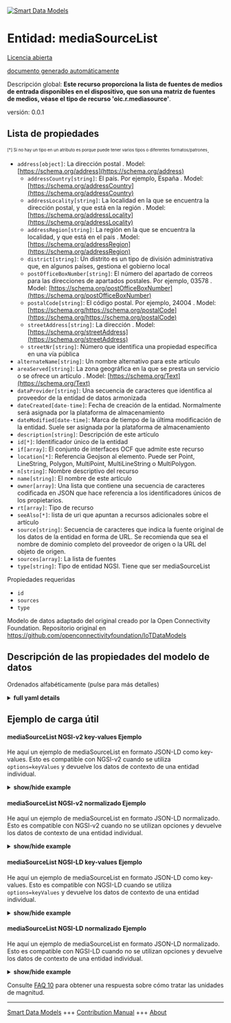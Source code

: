 <!-- 10-Header -->  
[![Smart Data Models](https://smartdatamodels.org/wp-content/uploads/2022/01/SmartDataModels_logo.png "Logo")](https://smartdatamodels.org)  
Entidad: mediaSourceList  
========================<!-- /10-Header -->  
<!-- 15-License -->  
[Licencia abierta](https://github.com/smart-data-models//dataModel.OCF/blob/master/mediaSourceList/LICENSE.md)  
[documento generado automáticamente](https://docs.google.com/presentation/d/e/2PACX-1vTs-Ng5dIAwkg91oTTUdt8ua7woBXhPnwavZ0FxgR8BsAI_Ek3C5q97Nd94HS8KhP-r_quD4H0fgyt3/pub?start=false&loop=false&delayms=3000#slide=id.gb715ace035_0_60)  
<!-- /15-License -->  
<!-- 20-Description -->  
Descripción global: **Este recurso proporciona la lista de fuentes de medios de entrada disponibles en el dispositivo, que son una matriz de fuentes de medios, véase el tipo de recurso 'oic.r.mediasource'**.  
versión: 0.0.1  
<!-- /20-Description -->  
<!-- 30-PropertiesList -->  

## Lista de propiedades  

<sup><sub>[*] Si no hay un tipo en un atributo es porque puede tener varios tipos o diferentes formatos/patrones</sub></sup>.  
- `address[object]`: La dirección postal  . Model: [https://schema.org/address](https://schema.org/address)	- `addressCountry[string]`: El país. Por ejemplo, España  . Model: [https://schema.org/addressCountry](https://schema.org/addressCountry)  
	- `addressLocality[string]`: La localidad en la que se encuentra la dirección postal, y que está en la región  . Model: [https://schema.org/addressLocality](https://schema.org/addressLocality)  
	- `addressRegion[string]`: La región en la que se encuentra la localidad, y que está en el país  . Model: [https://schema.org/addressRegion](https://schema.org/addressRegion)  
	- `district[string]`: Un distrito es un tipo de división administrativa que, en algunos países, gestiona el gobierno local    
	- `postOfficeBoxNumber[string]`: El número del apartado de correos para las direcciones de apartados postales. Por ejemplo, 03578  . Model: [https://schema.org/postOfficeBoxNumber](https://schema.org/postOfficeBoxNumber)  
	- `postalCode[string]`: El código postal. Por ejemplo, 24004  . Model: [https://schema.org/https://schema.org/postalCode](https://schema.org/https://schema.org/postalCode)  
	- `streetAddress[string]`: La dirección  . Model: [https://schema.org/streetAddress](https://schema.org/streetAddress)  
	- `streetNr[string]`: Número que identifica una propiedad específica en una vía pública    
- `alternateName[string]`: Un nombre alternativo para este artículo  - `areaServed[string]`: La zona geográfica en la que se presta un servicio o se ofrece un artículo  . Model: [https://schema.org/Text](https://schema.org/Text)- `dataProvider[string]`: Una secuencia de caracteres que identifica al proveedor de la entidad de datos armonizada  - `dateCreated[date-time]`: Fecha de creación de la entidad. Normalmente será asignada por la plataforma de almacenamiento  - `dateModified[date-time]`: Marca de tiempo de la última modificación de la entidad. Suele ser asignada por la plataforma de almacenamiento  - `description[string]`: Descripción de este artículo  - `id[*]`: Identificador único de la entidad  - `if[array]`: El conjunto de interfaces OCF que admite este recurso  - `location[*]`: Referencia Geojson al elemento. Puede ser Point, LineString, Polygon, MultiPoint, MultiLineString o MultiPolygon.  - `n[string]`: Nombre descriptivo del recurso  - `name[string]`: El nombre de este artículo  - `owner[array]`: Una lista que contiene una secuencia de caracteres codificada en JSON que hace referencia a los identificadores únicos de los propietarios.  - `rt[array]`: Tipo de recurso  - `seeAlso[*]`: lista de uri que apuntan a recursos adicionales sobre el artículo  - `source[string]`: Secuencia de caracteres que indica la fuente original de los datos de la entidad en forma de URL. Se recomienda que sea el nombre de dominio completo del proveedor de origen o la URL del objeto de origen.  - `sources[array]`: La lista de fuentes  - `type[string]`: Tipo de entidad NGSI. Tiene que ser mediaSourceList  <!-- /30-PropertiesList -->  
<!-- 35-RequiredProperties -->  
Propiedades requeridas  
- `id`  - `sources`  - `type`  <!-- /35-RequiredProperties -->  
<!-- 40-RequiredProperties -->  
Modelo de datos adaptado del original creado por la Open Connectivity Foundation. Repositorio original en https://github.com/openconnectivityfoundation/IoTDataModels  
<!-- /40-RequiredProperties -->  
<!-- 50-DataModelHeader -->  
## Descripción de las propiedades del modelo de datos  
Ordenados alfabéticamente (pulse para más detalles)  
<!-- /50-DataModelHeader -->  
<!-- 60-ModelYaml -->  
<details><summary><strong>full yaml details</strong></summary>    
```yaml  
mediaSourceList:    
  description: This Resource provides the list of input media sources available on the device.The sources are an array of Media Source(s) see Resource Type 'oic.r.mediasource'    
  properties:    
    address:    
      description: The mailing address    
      properties:    
        addressCountry:    
          description: 'The country. For example, Spain'    
          type: string    
          x-ngsi:    
            model: https://schema.org/addressCountry    
            type: Property    
        addressLocality:    
          description: 'The locality in which the street address is, and which is in the region'    
          type: string    
          x-ngsi:    
            model: https://schema.org/addressLocality    
            type: Property    
        addressRegion:    
          description: 'The region in which the locality is, and which is in the country'    
          type: string    
          x-ngsi:    
            model: https://schema.org/addressRegion    
            type: Property    
        district:    
          description: 'A district is a type of administrative division that, in some countries, is managed by the local government'    
          type: string    
          x-ngsi:    
            type: Property    
        postOfficeBoxNumber:    
          description: 'The post office box number for PO box addresses. For example, 03578'    
          type: string    
          x-ngsi:    
            model: https://schema.org/postOfficeBoxNumber    
            type: Property    
        postalCode:    
          description: 'The postal code. For example, 24004'    
          type: string    
          x-ngsi:    
            model: https://schema.org/https://schema.org/postalCode    
            type: Property    
        streetAddress:    
          description: The street address    
          type: string    
          x-ngsi:    
            model: https://schema.org/streetAddress    
            type: Property    
        streetNr:    
          description: Number identifying a specific property on a public street    
          type: string    
          x-ngsi:    
            type: Property    
      type: object    
      x-ngsi:    
        model: https://schema.org/address    
        type: Property    
    alternateName:    
      description: An alternative name for this item    
      type: string    
      x-ngsi:    
        type: Property    
    areaServed:    
      description: The geographic area where a service or offered item is provided    
      type: string    
      x-ngsi:    
        model: https://schema.org/Text    
        type: Property    
    dataProvider:    
      description: A sequence of characters identifying the provider of the harmonised data entity    
      type: string    
      x-ngsi:    
        type: Property    
    dateCreated:    
      description: Entity creation timestamp. This will usually be allocated by the storage platform    
      format: date-time    
      type: string    
      x-ngsi:    
        type: Property    
    dateModified:    
      description: Timestamp of the last modification of the entity. This will usually be allocated by the storage platform    
      format: date-time    
      type: string    
      x-ngsi:    
        type: Property    
    description:    
      description: A description of this item    
      type: string    
      x-ngsi:    
        type: Property    
    id:    
      anyOf:    
        - description: Identifier format of any NGSI entity    
          maxLength: 256    
          minLength: 1    
          pattern: ^[\w\-\.\{\}\$\+\*\[\]`|~^@!,:\\]+$    
          type: string    
          x-ngsi:    
            type: Property    
        - description: Identifier format of any NGSI entity    
          format: uri    
          type: string    
          x-ngsi:    
            type: Property    
      description: Unique identifier of the entity    
      x-ngsi:    
        type: Property    
    if:    
      description: The OCF Interface set supported by this Resource    
      items:    
        enum:    
          - oic.if.a    
          - oic.if.baseline    
        type: string    
      minItems: 2    
      readOnly: true    
      type: array    
      uniqueItems: true    
      x-ngsi:    
        type: Property    
    location:    
      description: 'Geojson reference to the item. It can be Point, LineString, Polygon, MultiPoint, MultiLineString or MultiPolygon'    
      oneOf:    
        - description: Geojson reference to the item. Point    
          properties:    
            bbox:    
              items:    
                type: number    
              minItems: 4    
              type: array    
            coordinates:    
              items:    
                type: number    
              minItems: 2    
              type: array    
            type:    
              enum:    
                - Point    
              type: string    
          required:    
            - type    
            - coordinates    
          title: GeoJSON Point    
          type: object    
          x-ngsi:    
            type: GeoProperty    
        - description: Geojson reference to the item. LineString    
          properties:    
            bbox:    
              items:    
                type: number    
              minItems: 4    
              type: array    
            coordinates:    
              items:    
                items:    
                  type: number    
                minItems: 2    
                type: array    
              minItems: 2    
              type: array    
            type:    
              enum:    
                - LineString    
              type: string    
          required:    
            - type    
            - coordinates    
          title: GeoJSON LineString    
          type: object    
          x-ngsi:    
            type: GeoProperty    
        - description: Geojson reference to the item. Polygon    
          properties:    
            bbox:    
              items:    
                type: number    
              minItems: 4    
              type: array    
            coordinates:    
              items:    
                items:    
                  items:    
                    type: number    
                  minItems: 2    
                  type: array    
                minItems: 4    
                type: array    
              type: array    
            type:    
              enum:    
                - Polygon    
              type: string    
          required:    
            - type    
            - coordinates    
          title: GeoJSON Polygon    
          type: object    
          x-ngsi:    
            type: GeoProperty    
        - description: Geojson reference to the item. MultiPoint    
          properties:    
            bbox:    
              items:    
                type: number    
              minItems: 4    
              type: array    
            coordinates:    
              items:    
                items:    
                  type: number    
                minItems: 2    
                type: array    
              type: array    
            type:    
              enum:    
                - MultiPoint    
              type: string    
          required:    
            - type    
            - coordinates    
          title: GeoJSON MultiPoint    
          type: object    
          x-ngsi:    
            type: GeoProperty    
        - description: Geojson reference to the item. MultiLineString    
          properties:    
            bbox:    
              items:    
                type: number    
              minItems: 4    
              type: array    
            coordinates:    
              items:    
                items:    
                  items:    
                    type: number    
                  minItems: 2    
                  type: array    
                minItems: 2    
                type: array    
              type: array    
            type:    
              enum:    
                - MultiLineString    
              type: string    
          required:    
            - type    
            - coordinates    
          title: GeoJSON MultiLineString    
          type: object    
          x-ngsi:    
            type: GeoProperty    
        - description: Geojson reference to the item. MultiLineString    
          properties:    
            bbox:    
              items:    
                type: number    
              minItems: 4    
              type: array    
            coordinates:    
              items:    
                items:    
                  items:    
                    items:    
                      type: number    
                    minItems: 2    
                    type: array    
                  minItems: 4    
                  type: array    
                type: array    
              type: array    
            type:    
              enum:    
                - MultiPolygon    
              type: string    
          required:    
            - type    
            - coordinates    
          title: GeoJSON MultiPolygon    
          type: object    
          x-ngsi:    
            type: GeoProperty    
      x-ngsi:    
        type: GeoProperty    
    n:    
      description: Friendly name of the Resource    
      maxLength: 64    
      readOnly: true    
      type: string    
      x-ngsi:    
        type: Property    
    name:    
      description: The name of this item    
      type: string    
      x-ngsi:    
        type: Property    
    owner:    
      description: A List containing a JSON encoded sequence of characters referencing the unique Ids of the owner(s)    
      items:    
        anyOf:    
          - description: Identifier format of any NGSI entity    
            maxLength: 256    
            minLength: 1    
            pattern: ^[\w\-\.\{\}\$\+\*\[\]`|~^@!,:\\]+$    
            type: string    
            x-ngsi:    
              type: Property    
          - description: Identifier format of any NGSI entity    
            format: uri    
            type: string    
            x-ngsi:    
              type: Property    
        description: Unique identifier of the entity    
        x-ngsi:    
          type: Property    
      type: array    
      x-ngsi:    
        type: Property    
    rt:    
      description: Resource Type    
      items:    
        enum:    
          - oic.r.media.input    
        maxLength: 64    
        type: string    
      minItems: 1    
      readOnly: true    
      type: array    
      uniqueItems: true    
      x-ngsi:    
        type: Property    
    seeAlso:    
      description: list of uri pointing to additional resources about the item    
      oneOf:    
        - items:    
            format: uri    
            type: string    
          minItems: 1    
          type: array    
        - format: uri    
          type: string    
      x-ngsi:    
        type: Property    
    source:    
      description: 'A sequence of characters giving the original source of the entity data as a URL. Recommended to be the fully qualified domain name of the source provider, or the URL to the source object'    
      type: string    
      x-ngsi:    
        type: Property    
    sources:    
      description: The list of sources    
      items:    
        properties:    
          sourceName:    
            description: Specifies a pre-defined media input or output    
            type: string    
          sourceNumber:    
            description: Label to specify the instance    
            readOnly: true    
            type: string    
          sourceType:    
            description: Specifies the type of the source    
            enum:    
              - audioOnly    
              - videoOnly    
              - audioPlusVideo    
            readOnly: true    
            type: string    
          status:    
            description: Specifies if the specific source instance is selected or not    
            type: boolean    
        type: object    
      type: array    
      x-ngsi:    
        type: Property    
    type:    
      description: NGSI entity type. It has to be mediaSourceList    
      enum:    
        - mediaSourceList    
      type: string    
      x-ngsi:    
        type: Property    
  required:    
    - sources    
    - id    
    - type    
  type: object    
  x-derived-from: https://raw.githubusercontent.com/openconnectivityfoundation/IoTDataModels/master/mediaSourceInputResURI.swagger.json    
  x-disclaimer: 'Redistribution and use in source and binary forms, with or without modification, are permitted  provided that the license conditions are met. Copyleft (c) 2022 Contributors to Smart Data Models Program'    
  x-license-url: https://github.com/smart-data-models/dataModel.OCF/blob/master/mediaSourceList/LICENSE.md    
  x-model-schema: https://smart-data-models.github.io/dataModel.OCF/mediaSourceList/schema.json    
  x-model-tags: OCF    
  x-version: 0.0.1    
```  
</details>    
<!-- /60-ModelYaml -->  
<!-- 70-MiddleNotes -->  
<!-- /70-MiddleNotes -->  
<!-- 80-Examples -->  
## Ejemplo de carga útil  
#### mediaSourceList NGSI-v2 key-values Ejemplo  
He aquí un ejemplo de mediaSourceList en formato JSON-LD como key-values. Esto es compatible con NGSI-v2 cuando se utiliza `options=keyValues` y devuelve los datos de contexto de una entidad individual.  
<details><summary><strong>show/hide example</strong></summary>    
```json  
{  
    "id": "urn:ngsi-ld:mediaSourceList:id:RSGQ:51535333",  
    "dateCreated": "2016-05-26T14:06:07Z",  
    "dateModified": "2008-09-22T06:26:34Z",  
    "source": "P",  
    "name": "Type put group huge degree conference foreign. Off",  
    "alternateName": "Word cell occur him series catch. Contain p",  
    "description": "Clearly can by. Certain country work former because opportunity.",  
    "dataProvider": "Grow traditional nearly truth. Stay director event since.",  
    "owner": [  
        "urn:ngsi-ld:mediaSourceList:items:DCFG:76625323",  
        "urn:ngsi-ld:mediaSourceList:items:YTOC:57339917"  
    ],  
    "seeAlso": [  
        "urn:ngsi-ld:mediaSourceList:items:VLHX:87167133"  
    ],  
    "location": {  
        "type": "Point",  
        "coordinates": [  
            80.9765045,  
            -1.698836  
        ]  
    },  
    "address": {  
        "streetAddress": "",  
        "addressLocality": "Commercial young wind gas necessary with soldier. Speech back ",  
        "addressRegion": "Bed message must security least my. Huge design trip third someone wait rather.",  
        "addressCountry": "Safe thing ok late open",  
        "postalCode": "Local ball unit small. Available say easy she should drop shou",  
        "postOfficeBoxNumber": "Book walk near early. Pretty fight time say near sing site lot",  
        "streetNr": "Man shake officer account u",  
        "district": "Hit parent western first noth"  
    },  
    "areaServed": "Sit security call special name treat take how. These we let begin reveal wish.",  
    "rt": [  
        "oic.r.media.input"  
    ],  
    "sources": [  
        {  
            "sourceName": "Market movie head upon glass indicate. Structure field write medical. Network station arrive simply.",  
            "sourceNumber": "Win increase center measu",  
            "sourceType": "audioOnly",  
            "status": true  
        },  
        {  
            "sourceName": "Run PM piece they cost item. His personal maybe wall.",  
            "sourceNumber": "Effort exist sure shoulder national my. Offer various town author yet account.",  
            "sourceType": "videoOnly",  
            "status": false  
        }  
    ],  
    "n": "They fore",  
    "if": [  
        "oic.if.a",  
        "oic.if.baseline"  
    ],  
    "type": "mediaSourceList"  
}  
```  
</details>  
#### mediaSourceList NGSI-v2 normalizado Ejemplo  
He aquí un ejemplo de mediaSourceList en formato JSON-LD normalizado. Esto es compatible con NGSI-v2 cuando no se utilizan opciones y devuelve los datos de contexto de una entidad individual.  
<details><summary><strong>show/hide example</strong></summary>    
```json  
{  
    "id": "urn:ngsi-ld:mediaSourceList:id:RSGQ:51535333",  
    "dateCreated": {  
        "type": "DateTime",  
        "value": "2016-05-26T14:06:07Z"  
    },  
    "dateModified": {  
        "type": "DateTime",  
        "value": "2008-09-22T06:26:34Z"  
    },  
    "source": {  
        "type": "Text",  
        "value": "P"  
    },  
    "name": {  
        "type": "Text",  
        "value": "Type put group huge degree conference foreign. Off"  
    },  
    "alternateName": {  
        "type": "Text",  
        "value": "Word cell occur him series catch. Contain p"  
    },  
    "description": {  
        "type": "Text",  
        "value": "Clearly can by. Certain country work former because opportunity."  
    },  
    "dataProvider": {  
        "type": "Text",  
        "value": "Grow traditional nearly truth. Stay director event since."  
    },  
    "owner": {  
        "type": "StructuredValue",  
        "value": [  
            "urn:ngsi-ld:mediaSourceList:items:DCFG:76625323",  
            "urn:ngsi-ld:mediaSourceList:items:YTOC:57339917"  
        ]  
    },  
    "seeAlso": {  
        "type": "StructuredValue",  
        "value": [  
            "urn:ngsi-ld:mediaSourceList:items:VLHX:87167133"  
        ]  
    },  
    "location": {  
        "type": "geo:json",  
        "value": {  
            "type": "Point",  
            "coordinates": [  
                80.9765045,  
                -1.698836  
            ]  
        }  
    },  
    "address": {  
        "type": "StructuredValue",  
        "value": {  
            "streetAddress": "",  
            "addressLocality": "Commercial young wind gas necessary with soldier. Speech back ",  
            "addressRegion": "Bed message must security least my. Huge design trip third someone wait rather.",  
            "addressCountry": "Safe thing ok late open",  
            "postalCode": "Local ball unit small. Available say easy she should drop shou",  
            "postOfficeBoxNumber": "Book walk near early. Pretty fight time say near sing site lot",  
            "streetNr": "Man shake officer account u",  
            "district": "Hit parent western first noth"  
        }  
    },  
    "areaServed": {  
        "type": "Text",  
        "value": "Sit security call special name treat take how. These we let begin reveal wish."  
    },  
    "rt": {  
        "type": "StructuredValue",  
        "value": [  
            "oic.r.media.input"  
        ]  
    },  
    "sources": {  
        "type": "StructuredValue",  
        "value": [  
            {  
                "sourceName": "Market movie head upon glass indicate. Structure field write medical. Network station arrive simply.",  
                "sourceNumber": "Win increase center measu",  
                "sourceType": "audioOnly",  
                "status": true  
            },  
            {  
                "sourceName": "Run PM piece they cost item. His personal maybe wall.",  
                "sourceNumber": "Effort exist sure shoulder national my. Offer various town author yet account.",  
                "sourceType": "videoOnly",  
                "status": false  
            }  
        ]  
    },  
    "n": {  
        "type": "Text",  
        "value": "They fore"  
    },  
    "if": {  
        "type": "StructuredValue",  
        "value": [  
            "oic.if.a",  
            "oic.if.baseline"  
        ]  
    },  
    "type": "mediaSourceList"  
}  
```  
</details>  
#### mediaSourceList NGSI-LD key-values Ejemplo  
He aquí un ejemplo de mediaSourceList en formato JSON-LD como key-values. Esto es compatible con NGSI-LD cuando se utiliza `options=keyValues` y devuelve los datos de contexto de una entidad individual.  
<details><summary><strong>show/hide example</strong></summary>    
```json  
{  
    "id": "urn:ngsi-ld:mediaSourceList:id:RSGQ:51535333",  
    "dateCreated": "2016-05-26T14:06:07Z",  
    "dateModified": "2008-09-22T06:26:34Z",  
    "source": "P",  
    "name": "Type put group huge degree conference foreign. Off",  
    "alternateName": "Word cell occur him series catch. Contain p",  
    "description": "Clearly can by. Certain country work former because opportunity.",  
    "dataProvider": "Grow traditional nearly truth. Stay director event since.",  
    "owner": [  
        "urn:ngsi-ld:mediaSourceList:items:DCFG:76625323",  
        "urn:ngsi-ld:mediaSourceList:items:YTOC:57339917"  
    ],  
    "seeAlso": [  
        "urn:ngsi-ld:mediaSourceList:items:VLHX:87167133"  
    ],  
    "location": {  
        "type": "Point",  
        "coordinates": [  
            80.9765045,  
            -1.698836  
        ]  
    },  
    "address": {  
        "streetAddress": "",  
        "addressLocality": "Commercial young wind gas necessary with soldier. Speech back ",  
        "addressRegion": "Bed message must security least my. Huge design trip third someone wait rather.",  
        "addressCountry": "Safe thing ok late open",  
        "postalCode": "Local ball unit small. Available say easy she should drop shou",  
        "postOfficeBoxNumber": "Book walk near early. Pretty fight time say near sing site lot",  
        "streetNr": "Man shake officer account u",  
        "district": "Hit parent western first noth"  
    },  
    "areaServed": "Sit security call special name treat take how. These we let begin reveal wish.",  
    "rt": [  
        "oic.r.media.input"  
    ],  
    "sources": [  
        {  
            "sourceName": "Market movie head upon glass indicate. Structure field write medical. Network station arrive simply.",  
            "sourceNumber": "Win increase center measu",  
            "sourceType": "audioOnly",  
            "status": true  
        },  
        {  
            "sourceName": "Run PM piece they cost item. His personal maybe wall.",  
            "sourceNumber": "Effort exist sure shoulder national my. Offer various town author yet account.",  
            "sourceType": "videoOnly",  
            "status": false  
        }  
    ],  
    "n": "They fore",  
    "if": [  
        "oic.if.a",  
        "oic.if.baseline"  
    ],  
    "type": "mediaSourceList",  
    "@context": [  
        "https://smartdatamodels.org/context.jsonld"  
    ]  
}  
```  
</details>  
#### mediaSourceList NGSI-LD normalizado Ejemplo  
He aquí un ejemplo de mediaSourceList en formato JSON-LD normalizado. Esto es compatible con NGSI-LD cuando no se utilizan opciones y devuelve los datos de contexto de una entidad individual.  
<details><summary><strong>show/hide example</strong></summary>    
```json  
{  
    "id": "urn:ngsi-ld:mediaSourceList:id:RSGQ:51535333",  
    "dateCreated": {  
        "type": "Property",  
        "value": {  
            "@type": "DateTime",  
            "@value": "2016-05-26T14:06:07Z"  
        }  
    },  
    "dateModified": {  
        "type": "Property",  
        "value": {  
            "@type": "DateTime",  
            "@value": "2008-09-22T06:26:34Z"  
        }  
    },  
    "source": {  
        "type": "Property",  
        "value": "P"  
    },  
    "name": {  
        "type": "Property",  
        "value": "Type put group huge degree conference foreign. Off"  
    },  
    "alternateName": {  
        "type": "Property",  
        "value": "Word cell occur him series catch. Contain p"  
    },  
    "description": {  
        "type": "Property",  
        "value": "Clearly can by. Certain country work former because opportunity."  
    },  
    "dataProvider": {  
        "type": "Property",  
        "value": "Grow traditional nearly truth. Stay director event since."  
    },  
    "owner": {  
        "type": "Property",  
        "value": [  
            "urn:ngsi-ld:mediaSourceList:items:DCFG:76625323",  
            "urn:ngsi-ld:mediaSourceList:items:YTOC:57339917"  
        ]  
    },  
    "seeAlso": {  
        "type": "Property",  
        "value": [  
            "urn:ngsi-ld:mediaSourceList:items:VLHX:87167133"  
        ]  
    },  
    "location": {  
        "type": "GeoProperty",  
        "value": {  
            "type": "Point",  
            "coordinates": [  
                80.9765045,  
                -1.698836  
            ]  
        }  
    },  
    "address": {  
        "type": "Property",  
        "value": {  
            "streetAddress": "",  
            "addressLocality": "Commercial young wind gas necessary with soldier. Speech back ",  
            "addressRegion": "Bed message must security least my. Huge design trip third someone wait rather.",  
            "addressCountry": "Safe thing ok late open",  
            "postalCode": "Local ball unit small. Available say easy she should drop shou",  
            "postOfficeBoxNumber": "Book walk near early. Pretty fight time say near sing site lot",  
            "streetNr": "Man shake officer account u",  
            "district": "Hit parent western first noth"  
        }  
    },  
    "areaServed": {  
        "type": "Property",  
        "value": "Sit security call special name treat take how. These we let begin reveal wish."  
    },  
    "rt": {  
        "type": "Property",  
        "value": [  
            "oic.r.media.input"  
        ]  
    },  
    "sources": {  
        "type": "Property",  
        "value": [  
            {  
                "sourceName": "Market movie head upon glass indicate. Structure field write medical. Network station arrive simply.",  
                "sourceNumber": "Win increase center measu",  
                "sourceType": "audioOnly",  
                "status": true  
            },  
            {  
                "sourceName": "Run PM piece they cost item. His personal maybe wall.",  
                "sourceNumber": "Effort exist sure shoulder national my. Offer various town author yet account.",  
                "sourceType": "videoOnly",  
                "status": false  
            }  
        ]  
    },  
    "n": {  
        "type": "Property",  
        "value": "They fore"  
    },  
    "if": {  
        "type": "Property",  
        "value": [  
            "oic.if.a",  
            "oic.if.baseline"  
        ]  
    },  
    "type": "mediaSourceList",  
    "@context": [  
        "https://smartdatamodels.org/context.jsonld"  
    ]  
}  
```  
</details><!-- /80-Examples -->  
<!-- 90-FooterNotes -->  
<!-- /90-FooterNotes -->  
<!-- 95-Units -->  
Consulte [FAQ 10](https://smartdatamodels.org/index.php/faqs/) para obtener una respuesta sobre cómo tratar las unidades de magnitud.  
<!-- /95-Units -->  
<!-- 97-LastFooter -->  
---  
[Smart Data Models](https://smartdatamodels.org) +++ [Contribution Manual](https://bit.ly/contribution_manual) +++ [About](https://bit.ly/Introduction_SDM)<!-- /97-LastFooter -->  
